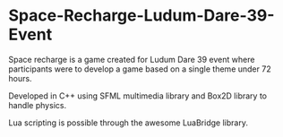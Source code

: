 # Space-Recharge-Ludum-Dare-39-Event
Space recharge is a game created for Ludum Dare 39 event where participants were to develop a game based on a single theme under 72 hours.

Developed in C++ using SFML multimedia library and Box2D library to handle physics.

Lua scripting is possible through the awesome LuaBridge library.
